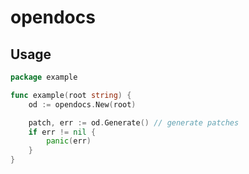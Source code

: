 # opendocs

## Usage

```go
package example

func example(root string) {
	od := opendocs.New(root)

	patch, err := od.Generate() // generate patches
	if err != nil {
		panic(err)
	}
}
```
